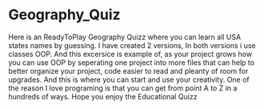 # Geography_Quiz
Here is an ReadyToPlay Geography Quizz where you can learn all USA states names by guessing. I have created 2 versions,
In both versions i use classes OOP. And this excersice is example of, as your project grows how you can use OOP by seperating one project into more files
that can help to better organize your project, code easier to read and pleanty of room for upgrades. And this is where you can start and use your creativity.
One of the reason I love programing is that you can get from point A to Z in a hundreds of ways. Hope you enjoy the Educational Quizz 
